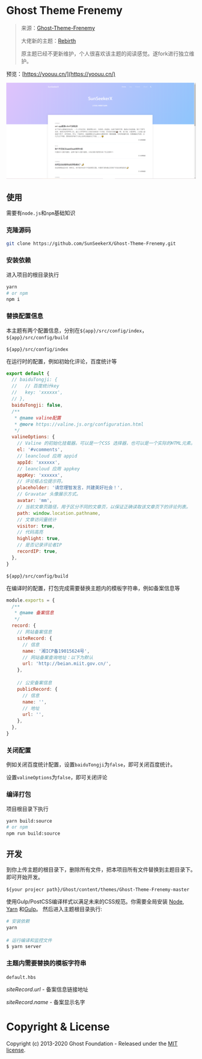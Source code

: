 # Ghost Theme Frenemy

> 来源：[Ghost-Theme-Frenemy](https://github.com/JaxsonWang/Ghost-Theme-Frenemy)
>
> 大佬新的主题：[Rebirth](https://github.com/JaxsonWang/Rebirth)
>
> 原主题已经不更新维护，个人很喜欢该主题的阅读感觉。遂fork进行独立维护。

预览：[https://yoouu.cn/](https://yoouu.cn/)

![Ghost Theme Frenemy](./assets/screenshot-desktop.jpg)



## 使用

需要有`node.js`和`npm`基础知识

### 克隆源码

```bash
git clone https://github.com/SunSeekerX/Ghost-Theme-Frenemy.git
```

### 安装依赖

进入项目的根目录执行

```bash
yarn
# or npm
npm i 
```

###  替换配置信息

本主题有两个配置信息，分别在`${app}/src/config/index`，`${app}/src/config/build`

`${app}/src/config/index`

在运行时的配置，例如初始化评论，百度统计等

```javascript
export default {
  // baiduTongji: {
  //   // 百度统计key
  //   key: 'xxxxxx',
  // },
  baiduTongji: false,
  /**
   * @name valine配置
   * @more https://valine.js.org/configuration.html
   */
  valineOptions: {
    // Valine 的初始化挂载器。可以是一个CSS 选择器，也可以是一个实际的HTML元素。
    el: '#vcomments',
    // leancloud 应用 appid
    appId: 'xxxxxx',
    // leancloud 应用 appkey
    appKey: 'xxxxxx',
    // 评论框占位提示符。
    placeholder: '请您理智发言，共建美好社会！',
    // Gravatar 头像展示方式。
    avatar: 'mm',
    // 当前文章页路径，用于区分不同的文章页，以保证正确读取该文章页下的评论列表。
    path: window.location.pathname,
    // 文章访问量统计
    visitor: true,
    // 代码高亮
    highlight: true,
    // 是否记录评论者IP
    recordIP: true,
  },
}

```



`${app}/src/config/build`

在编译时的配置，打包完成需要替换主题内的模板字符串，例如备案信息等

```javascript
module.exports = {
  /**
   * @name 备案信息
   */
  record: {
    // 网站备案信息
    siteRecord: {
      // 信息
      name: '湘ICP备19015624号',
      // 网站备案查询地址：以下为默认
      url: 'http://beian.miit.gov.cn/',
    },

    // 公安备案信息
    publicRecord: {
      // 信息
      name: '',
      // 地址
      url: '',
    },
  },
}
```



### 关闭配置

例如关闭百度统计配置，设置`baiduTongji`为`false`，即可关闭百度统计。

设置`valineOptions`为`false`，即可关闭评论





### 编译打包

项目根目录下执行

```bash
yarn build:source
# or npm
npm run build:source
```





## 开发

到你上传主题的根目录下，删除所有文件，把本项目所有文件替换到主题目录下。即可开始开发。

`${your projecr path}/Ghost/content/themes/Ghost-Theme-Frenemy-master`



使用Gulp/PostCSS编译样式以满足未来的CSS规范。你需要全局安装 [Node](https://nodejs.org/), [Yarn](https://yarnpkg.com/) 和[Gulp](https://gulpjs.com)。 然后进入主题根目录执行:

```bash
# 安装依赖
yarn

# 运行编译和监控文件
$ yarn server
```



### 主题内需要替换的模板字符串

`default.hbs`

$siteRecord.url$ - 备案信息链接地址

$siteRecord.name$ - 备案显示名字




# Copyright & License

Copyright (c) 2013-2020 Ghost Foundation - Released under the [MIT license](LICENSE).